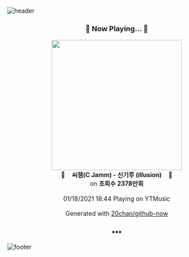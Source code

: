 ![header](https://capsule-render.vercel.app/api?type=wave&height=170&section=header&text=Hi.%20I'm%20SHIFT&fontColor=090707&fontAlignX=45&fontAlignY=65&fontSize=100)

<h3 align="center">🎵 Now Playing... 🎵</h3>
<p align="center">
  <a href="https://music.youtube.com/channel/UCvX__PSdlJZQcKqx3616Kaw">
    <img width="300" src="https://i.ytimg.com/vi/4tdOzlB6I7w/sddefault.jpg?sqp=-oaymwEWCJADEOEBIAQqCghqEJQEGHgg6AJIWg&rs">
  </a>
  <br>
  🎵&nbsp&nbsp&nbsp <b>씨잼(C Jamm) - 신기루 (illusion)</b> &nbsp&nbsp&nbsp🎵
  <br>
  on <b>조회수 2378만회</b>
  
  <br />
  <br />
  01/18/2021 18:44 Playing on YTMusic
  <br />
  <br />
  Generated with <a href="https://github.com/20chan/github-now">20chan/github-now</a>
</p>

<h3 align="center">•••</h3>

![footer](https://capsule-render.vercel.app/api?type=wave&height=150&section=footer)
